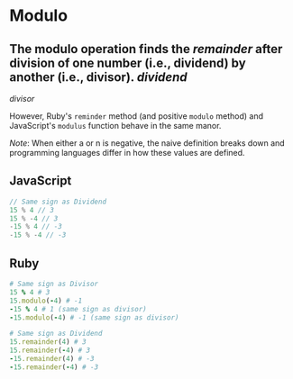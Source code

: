 # Modulo
The modulo operation finds the *remainder* after division of one number (i.e., dividend) by another (i.e., divisor).
_dividend_
----------
_divisor_

However, Ruby's `reminder` method (and positive `modulo` method) and JavaScript's `modulus` function behave in the same manor.

*Note*: When either a or n is negative, the naive definition breaks down and programming languages differ in how these values are defined.

## JavaScript
```JavaScript
// Same sign as Dividend
15 % 4 // 3
15 % -4 // 3
-15 % 4 // -3
-15 % -4 // -3
```

## Ruby
```Ruby
# Same sign as Divisor
15 % 4 # 3
15.modulo(-4) # -1
-15 % 4 # 1 (same sign as divisor)
-15.modulo(-4) # -1 (same sign as divisor)

# Same sign as Dividend
15.remainder(4) # 3
15.remainder(-4) # 3
-15.remainder(4) # -3
-15.remainder(-4) # -3
```

